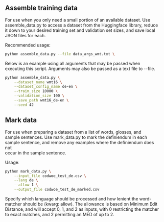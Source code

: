 ## Assemble training data

For use when you only need a small portion of an available dataset.
Use assemble_data.py to access a dataset from the Huggingface library,
reduce it down to your desired training set and validation set sizes,
and save local JSON files for each.

Recommended usage:
```bash
python assemble_data.py --file data_args_wmt.txt \
```

Below is an example using all arguments that may be passed when
executing this script. Arguments may also be passed as a text file
to --file.

```bash
python assemble_data.py \
	--dataset_name wmt16 \
	--dataset_config_name de-en \
	--train_size 10000 \
	--validation_size 100 \
	--save_path wmt16_de-en \
	--seed 42
```

## Mark data

For use when preparing a dataset from a list of words, glosses, and  
sample sentences. Use mark_data.py to mark the definiendum in each  
sample sentence, and remove any examples where the definiendum does not  
occur in the sample sentence.

Usage:
```bash
python mark_data.py \
	--input_file codwoe_test_de.csv \
	--lang de \
	--allow 1 \
	--output_file codwoe_test_de_marked.csv
```

Specify which language should be processed and how lenient the word-
matcher should be (kwarg: allow). The allowance is based on Minimum
Edit Distance, and will accept 0, 1, and 2 as inputs, with 0 restricting
the matcher to exact matches, and 2 permitting an MED of up to 2.

